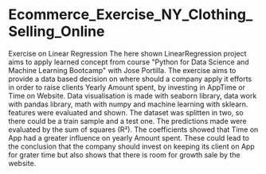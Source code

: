# Ecommerce_Exercise_NY_Clothing_Selling_Online
Exercise on Linear Regression
The here shown LinearRegression project aims to apply learned concept from course "Python for Data Science and Machine Learning Bootcamp" with Jose Portilla. The exercise aims to provide a data based decision on where should a company apply it efforts in order to raise clients Yearly Amount spent, by investing in AppTime or Time on Website. Data visualisation is made with seaborn library, data work with pandas library, math with numpy and machine learning with sklearn. features were evaluated and shown. The dataset was splitten in two, so there could be a train sample and a test one. The predictions made were evaluated by the sum of squares (R²). The coefficients showed that Time on App had a greater influence on yearly Amount spent. These could lead to the conclusion that the company should invest on keeping its client on App for grater time but also shows that there is room for growth sale by the website.

